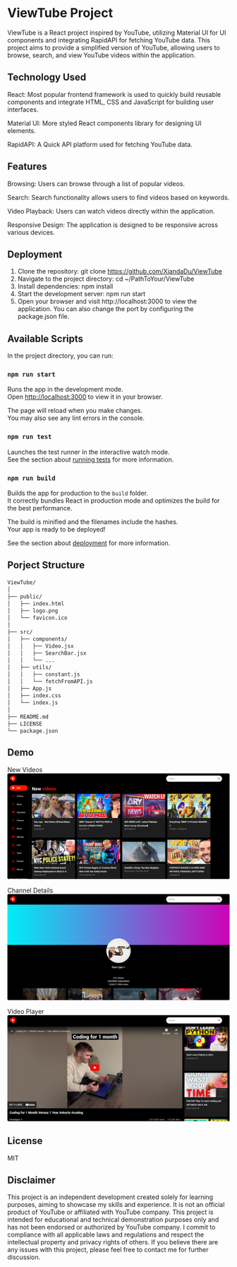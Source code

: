 # ViewTube Project

ViewTube is a React project inspired by YouTube, utilizing Material UI for UI components and integrating RapidAPI for fetching YouTube data. This project aims to provide a simplified version of YouTube, allowing users to browse, search, and view YouTube videos within the application.

## Technology Used
React: Most popular frontend framework is used to quickly build reusable components and integrate HTML, CSS and JavaScript for building user interfaces.

Material UI: More styled React components library for designing UI elements.

RapidAPI: A Quick API platform used for fetching YouTube data.

## Features
Browsing: Users can browse through a list of popular videos.

Search: Search functionality allows users to find videos based on keywords.

Video Playback: Users can watch videos directly within the application.

Responsive Design: The application is designed to be responsive across various devices.

## Deployment
1. Clone the repository: git clone https://github.com/XiandaDu/ViewTube
2. Navigate to the project directory: cd ~/PathToYour/ViewTube
3. Install dependencies: npm install
4. Start the development server: npm run start
5. Open your browser and visit http://localhost:3000 to view the application. 
You can also change the port by configuring the package.json file. 

## Available Scripts

In the project directory, you can run:

### `npm run start`

Runs the app in the development mode.\
Open [http://localhost:3000](http://localhost:3000) to view it in your browser.

The page will reload when you make changes.\
You may also see any lint errors in the console.

### `npm run test`

Launches the test runner in the interactive watch mode.\
See the section about [running tests](https://facebook.github.io/create-react-app/docs/running-tests) for more information.

### `npm run build`

Builds the app for production to the `build` folder.\
It correctly bundles React in production mode and optimizes the build for the best performance.

The build is minified and the filenames include the hashes.\
Your app is ready to be deployed!

See the section about [deployment](https://facebook.github.io/create-react-app/docs/deployment) for more information.

## Porject Structure
```
ViewTube/
│
├── public/
│   ├── index.html
│   ├── logo.png
│   └── favicon.ico
│
├── src/
│   ├── components/
│   │   ├── Video.jsx
│   │   ├── SearchBar.jsx
│   │   └── ...
│   ├── utils/
│   │   ├── constant.js
│   │   └── fetchFromAPI.js
│   ├── App.js
│   ├── index.css
│   └── index.js
│
├── README.md
├── LICENSE
└── package.json
```

## Demo
New Videos
![New Videos Pic](image.png)

Channel Details
![Channel Details Pic](image-1.png)

Video Player
![Video Player Pic](image-2.png)


## License
MIT

## Disclaimer
This project is an independent development created solely for learning purposes, aiming to showcase my skills and experience. It is not an official product of YouTube or affiliated with YouTube company. This project is intended for educational and technical demonstration purposes only and has not been endorsed or authorized by YouTube company. I commit to compliance with all applicable laws and regulations and respect the intellectual property and privacy rights of others. If you believe there are any issues with this project, please feel free to contact me for further discussion.
